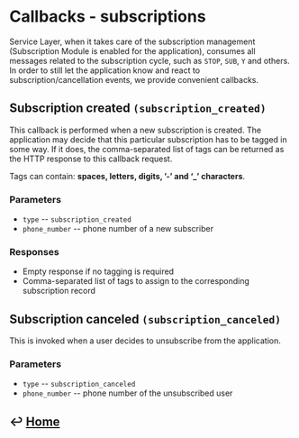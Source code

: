 Callbacks - subscriptions
=========================

Service Layer, when it takes care of the subscription management
(Subscription Module is enabled for the application), consumes all
messages related to the subscription cycle, such as `STOP`, `SUB`, `Y` and
others. In order to still let the application know and react to
subscription/cancellation events, we provide convenient callbacks.

Subscription created `(subscription_created)`
---------------------------------------------

This callback is performed when a new subscription is created. The
application may decide that this particular subscription has to be
tagged in some way. If it does, the comma-separated list of tags can be
returned as the HTTP response to this callback request.

Tags can contain: **spaces, letters, digits, ’-’ and ‘\_’ characters**.

### Parameters

- `type` -- `subscription_created`
- `phone_number` -- phone number of a new subscriber

### Responses

-   Empty response if no tagging is required
-   Comma-separated list of tags to assign to the corresponding
    subscription record

Subscription canceled `(subscription_canceled)`
-----------------------------------------------

This is invoked when a user decides to unsubscribe from the application.

### Parameters

-   `type` -- `subscription_canceled`
-   `phone_number` -- phone number of the unsubscribed user

&#8617; [Home](https://github.com/RecessMobile/API)
--------------
